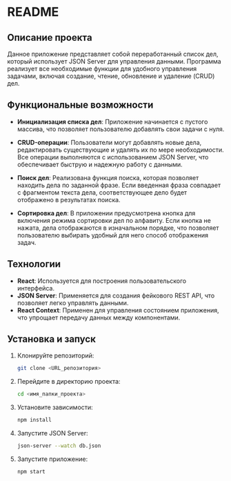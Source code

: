 # README

## Описание проекта

Данное приложение представляет собой переработанный список дел, который использует JSON Server для управления данными. Программа реализует все необходимые функции для удобного управления задачами, включая создание, чтение, обновление и удаление (CRUD) дел.

## Функциональные возможности

- **Инициализация списка дел**: Приложение начинается с пустого массива, что позволяет пользователю добавлять свои задачи с нуля.
  
- **CRUD-операции**: Пользователи могут добавлять новые дела, редактировать существующие и удалять их по мере необходимости. Все операции выполняются с использованием JSON Server, что обеспечивает быструю и надежную работу с данными.

- **Поиск дел**: Реализована функция поиска, которая позволяет находить дела по заданной фразе. Если введенная фраза совпадает с фрагментом текста дела, соответствующее дело будет отображено в результатах поиска.

- **Сортировка дел**: В приложении предусмотрена кнопка для включения режима сортировки дел по алфавиту. Если кнопка не нажата, дела отображаются в изначальном порядке, что позволяет пользователю выбирать удобный для него способ отображения задач.

## Технологии

- **React**: Используется для построения пользовательского интерфейса.
- **JSON Server**: Применяется для создания фейкового REST API, что позволяет легко управлять данными.
- **React Context**: Применен для управления состоянием приложения, что упрощает передачу данных между компонентами.

## Установка и запуск

1. Клонируйте репозиторий:
   ```bash
   git clone <URL_репозитория>
   ```

2. Перейдите в директорию проекта:
   ```bash
   cd <имя_папки_проекта>
   ```

3. Установите зависимости:
   ```bash
   npm install
   ```

4. Запустите JSON Server:
   ```bash
   json-server --watch db.json
   ```

5. Запустите приложение:
   ```bash
   npm start
   ```
